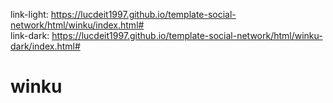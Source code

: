 link-light: https://lucdeit1997.github.io/template-social-network/html/winku/index.html# </br>
link-dark: https://lucdeit1997.github.io/template-social-network/html/winku-dark/index.html#
# winku
